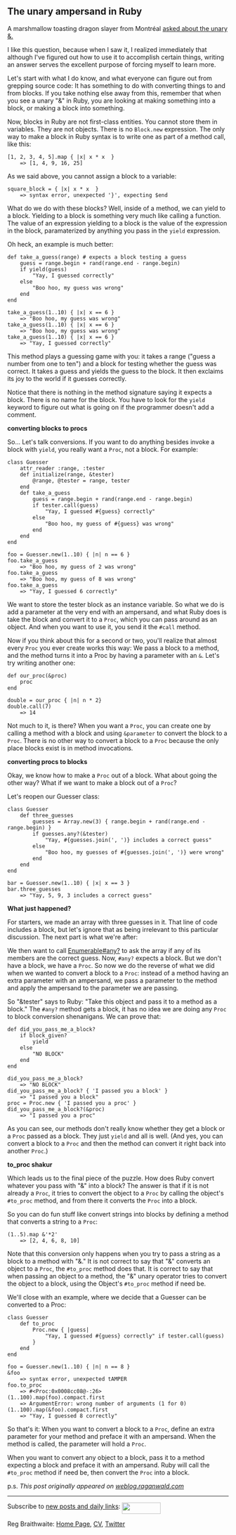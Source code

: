 The unary ampersand in Ruby
---

A marshmallow toasting dragon slayer from Montr&eacute;al [asked about the unary &.](http://lovehateubuntu.blogspot.com/2008/06/some-neat-things-in-ruby.html "Ubuntu: A Love/Hate Relationship: Some Neat Things in Ruby")

I like this question, because when I saw it, I realized immediately that although I've figured out how to use it to accomplish certain things, writing an answer serves the excellent purpose of forcing myself to learn more.

Let's start with what I do know, and what everyone can figure out from grepping source code: It has something to do with converting things to and from blocks. If you take nothing else away from this, remember that when you see a unary "&" in Ruby, you are looking at making something into a block, or making a block into something.

Now, blocks in Ruby are not first-class entities. You cannot store them in variables. They are not objects. There is no `Block.new` expression. The only way to make a block in Ruby syntax is to write one as part of a method call, like this:


	[1, 2, 3, 4, 5].map { |x| x * x  }
	    => [1, 4, 9, 16, 25]

As we said above, you cannot assign a block to a variable:


	square_block = { |x| x * x  }
	    => syntax error, unexpected '}', expecting $end

What do we do with these blocks? Well, inside of a method, we can yield to a block. Yielding to a block is something very much like calling a function. The value of an expression yielding to a block is the value of the expression in the block, paramaterized by anything you pass in the `yield` expression.

Oh heck, an example is much better:


	def take_a_guess(range) # expects a block testing a guess
	    guess = range.begin + rand(range.end - range.begin)
	    if yield(guess)
	        "Yay, I guessed correctly"
	    else
	        "Boo hoo, my guess was wrong"
	    end
	end

	take_a_guess(1..10) { |x| x == 6 }
	    => "Boo hoo, my guess was wrong"
	take_a_guess(1..10) { |x| x == 6 }
	    => "Boo hoo, my guess was wrong"
	take_a_guess(1..10) { |x| x == 6 }
	    => "Yay, I guessed correctly"

This method plays a guessing game with you: it takes a range ("guess a number from one to ten") and a block for testing whether the guess was correct. It takes a guess and yields the guess to the block. It then exclaims its joy to the world if it guesses correctly.

Notice that there is nothing in the method signature saying it expects a block. There is no name for the block. You have to look for the `yield` keyword to figure out what is going on if the programmer doesn't add a comment.

**converting blocks to procs**

So... Let's talk conversions. If you want to do anything besides invoke a block with `yield`, you really want a `Proc`, not a block. For example:


	class Guesser
	    attr_reader :range, :tester
	    def initialize(range, &tester)
	        @range, @tester = range, tester
	    end
	    def take_a_guess
	        guess = range.begin + rand(range.end - range.begin)
	        if tester.call(guess)
	            "Yay, I guessed #{guess} correctly"
	        else
	            "Boo hoo, my guess of #{guess} was wrong"
	        end
	    end
	end

	foo = Guesser.new(1..10) { |n| n == 6 }
	foo.take_a_guess
	    => "Boo hoo, my guess of 2 was wrong"
	foo.take_a_guess
	    => "Boo hoo, my guess of 8 was wrong"
	foo.take_a_guess
	    => "Yay, I guessed 6 correctly"

We want to store the tester block as an instance variable. So what we do is add a parameter at the very end with an ampersand, and what Ruby does is take the block and convert it to a `Proc`, which you can pass around as an object. And when you want to use it, you send it the `#call` method.

Now if you think about this for a second or two, you'll realize that almost every `Proc` you ever create works this way: We pass a block to a method, and the method turns it into a Proc by having a parameter with an `&`. Let's try writing another one:


	def our_proc(&proc)
	    proc
	end

	double = our_proc { |n| n * 2}
	double.call(7)
	    => 14

Not much to it, is there? When you want a `Proc`, you can create one by calling a method with a block and using `&parameter` to convert the block to a `Proc`. There is no other way to convert a block to a `Proc` because the only place blocks exist is in method invocations.

**converting procs to blocks**

Okay, we know how to make a `Proc` out of a block. What about going the other way? What if we want to make a block out of a `Proc`?

Let's reopen our Guesser class:


	class Guesser
	    def three_guesses
	        guesses = Array.new(3) { range.begin + rand(range.end - range.begin) }
	        if guesses.any?(&tester)
	            "Yay, #{guesses.join(', ')} includes a correct guess"
	        else
	            "Boo hoo, my guesses of #{guesses.join(', ')} were wrong"
	        end
	    end
	end

	bar = Guesser.new(1..10) { |x| x == 3 }
	bar.three_guesses
	    => "Yay, 5, 9, 3 includes a correct guess"

**What just happened?**

For starters, we made an array with three guesses in it. That line of code includes a block, but let's ignore that as being irrelevant to this particular discussion. The next part is what we're after:

We then want to call [Enumerable#any?](http://www.ruby-doc.org/core/classes/Enumerable.html#M001153 "Module: Enumerable") to ask the array if any of its members are the correct guess. Now, `#any?` expects a block. But we don't have a block, we have a `Proc`. So now we do the reverse of what we did when we wanted to convert a block to a `Proc`: instead of a method having an extra parameter with an ampersand, we pass a parameter to the method and apply the ampersand to the parameter we are passing.

So "&tester" says to Ruby: "Take this object and pass it to a method as a block." The `#any?` method gets a block, it has no idea we are doing any `Proc` to block conversion shenanigans. We can prove that:


	def did_you_pass_me_a_block?
	    if block_given?
	        yield
	    else
	        "NO BLOCK"
	    end
	end

	did_you_pass_me_a_block?
	    => "NO BLOCK"
	did_you_pass_me_a_block? { 'I passed you a block' }
	    => "I passed you a block"
	proc = Proc.new { 'I passed you a proc' }
	did_you_pass_me_a_block?(&proc)
	    => "I passed you a proc"

As you can see, our methods don't really know whether they get a block or a `Proc` passed as a block. They just `yield` and all is well. (And yes, you can convert a block to a `Proc` and then the method can convert it right back into another `Proc`.)

**to\_proc shakur**

Which leads us to the final piece of the puzzle. How does Ruby convert whatever you pass with "&" into a block? The answer is that if it is not already a `Proc`, it tries to convert the object to a `Proc` by calling the object's `#to_proc` method, and from there it converts the `Proc` into a block.

So you can do fun stuff like convert strings into blocks by defining a method that converts a string to a `Proc`:


	(1..5).map &'*2'
	    => [2, 4, 6, 8, 10]

Note that this conversion only happens when you try to pass a string as a block to a method with "&." It is not correct to say that "&" converts an object to a `Proc`, the `#to_proc` method does that. It is correct to say that when passing an object to a method, the "&" unary operator tries to convert the object to a block, using the Object's `#to_proc` method if need be.

We'll close with an example, where we decide that a Guesser can be converted to a Proc:

	class Guesser
	    def to_proc
	        Proc.new { |guess|
	            "Yay, I guessed #{guess} correctly" if tester.call(guess)
	        }
	    end
	end

	foo = Guesser.new(1..10) { |n| n == 8 }
	&foo
	    => syntax error, unexpected tAMPER
	foo.to_proc
	    => #<Proc:0x0008cc08@-:26>
	(1..100).map(foo).compact.first
	    => ArgumentError: wrong number of arguments (1 for 0)
	(1..100).map(&foo).compact.first
	    => "Yay, I guessed 8 correctly"

So that's it: When you want to convert a block to a `Proc`, define an extra parameter for your method and preface it with an ampersand. When the method is called, the parameter will hold a `Proc`.

When you want to convert any object to a block, pass it to a method expecting a block and preface it with an ampersand. Ruby will call the `#to_proc` method if need be, then convert the `Proc` into a block.

p.s. *This post originally appeared on [weblog.raganwald.com](http://weblog.raganwald.com/2008/06/what-does-do-when-used-as-unary.html "The unary ampersand in Ruby")*

---
	
Subscribe to [new posts and daily links](http://feeds.feedburner.com/raganwald "raganwald's rss feed"): <a href="http://feeds.feedburner.com/raganwald"><img src="http://feeds.feedburner.com/~fc/raganwald?bg=&amp;fg=&amp;anim=" height="26" width="88" style="border:0" alt="" align="top"/></a>

Reg Braithwaite: [Home Page](http://reginald.braythwayt.com), [CV](http://reginald.braythwayt.com/RegBraithwaiteGH0109_en_US.pdf ""), [Twitter](http://twitter.com/raganwald)